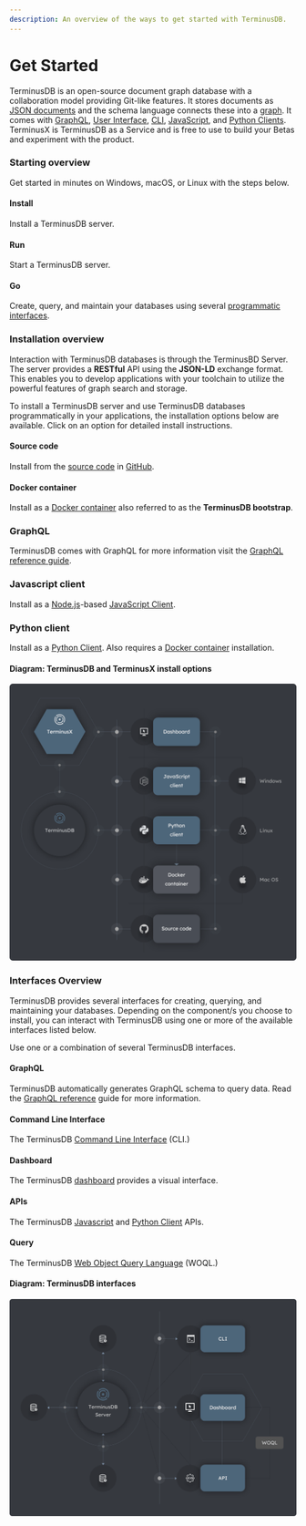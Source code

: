 ```yaml
---
description: An overview of the ways to get started with TerminusDB.
---
```


# Get Started

TerminusDB is an open-source document graph database with a collaboration model providing Git-like features. It stores documents as [JSON documents](../explanations/document-graph-db/documents.md) and the schema language connects these into a [graph](../explanations/document-graph-db/graphs.md). It comes with [GraphQL](../guides/reference-guides/graphql-reference/graphql\_query.md), [User Interface](../guides/interface-guides/dashboard.md), [CLI](../guides/reference-guides/cli.md), [JavaScript](../guides/reference-guides/javascript-client-reference/), and [Python Clients](../guides/reference-guides/python-client-reference/). TerminusX is TerminusDB as a Service and is free to use to build your Betas and experiment with the product.

### Starting overview

Get started in minutes on Windows, macOS, or Linux with the steps below.

#### Install

Install a TerminusDB server.

#### Run

Start a TerminusDB server.

#### Go

Create, query, and maintain your databases using several [programmatic interfaces](index.md#interfaces-overview).

### Installation overview

Interaction with TerminusDB databases is through the TerminusBD Server. The server provides a **RESTful** API using the **JSON-LD** exchange format. This enables you to develop applications with your toolchain to utilize the powerful features of graph search and storage.

To install a TerminusDB server and use TerminusDB databases programmatically in your applications, the installation options below are available. Click on an option for detailed install instructions.

#### Source code

Install from the [source code](install/install-from-source-code.md) in [GitHub](https://github.com/terminusdb/terminusdb).

#### Docker container

Install as a [Docker container](install/install-as-docker-container.md) also referred to as the **TerminusDB bootstrap**.

### GraphQL

TerminusDB comes with GraphQL for more information visit the [GraphQL reference guide](../guides/reference-guides/graphql-reference/graphql\_query.md).

### Javascript client

Install as a [Node.js](https://nodejs.org/en/download/)-based [JavaScript Client](install-client/install-javascript-client.md).

### Python client

Install as a [Python Client](install-client/install-python-client.md). Also requires a [Docker container](install/install-as-docker-container.md) installation.

#### Diagram: TerminusDB and TerminusX install options

![](../img/diagrams/terminusdb-install-options.png)

### Interfaces Overview

TerminusDB provides several interfaces for creating, querying, and maintaining your databases. Depending on the component/s you choose to install, you can interact with TerminusDB using one or more of the available interfaces listed below.

Use one or a combination of several TerminusDB interfaces.

#### GraphQL

TerminusDB automatically generates GraphQL schema to query data. Read the [GraphQL reference](../guides/reference-guides/graphql-reference/graphql\_query.md) guide for more information.

#### Command Line Interface

The TerminusDB [Command Line Interface](../guides/reference-guides/cli.md) (CLI.)

#### Dashboard

The TerminusDB [dashboard](https://dashboard.terminusdb.com) provides a visual interface.

#### APIs

The TerminusDB [Javascript](../guides/interface-guides/javascript-client.md) and [Python Client](../guides/interface-guides/python-client.md) APIs.

#### Query

The TerminusDB [Web Object Query Language](../explanations/document-graph-db/woql.md) (WOQL.)

#### Diagram: TerminusDB interfaces

![](../img/diagrams/terminusdb-interfaces.png)
